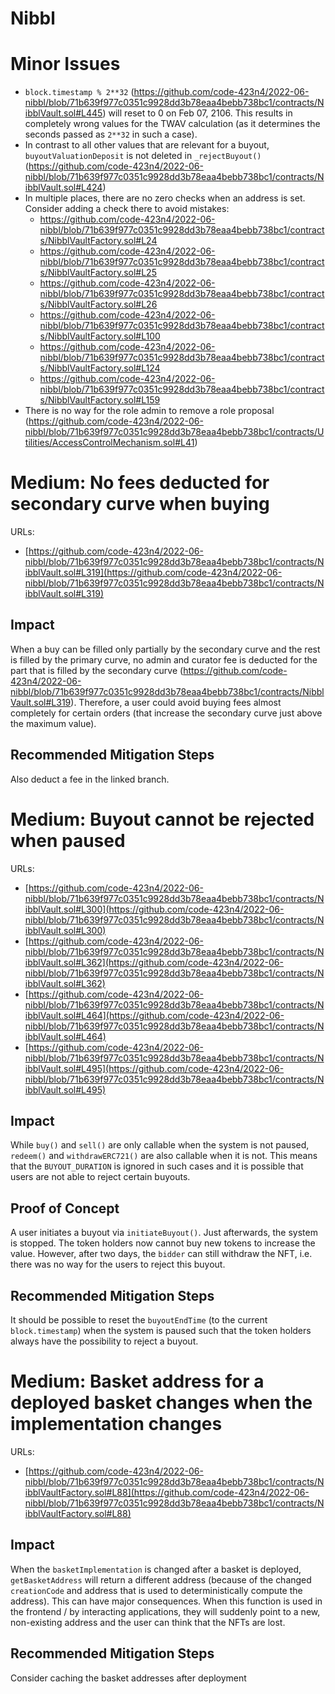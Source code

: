 # Nibbl

# Minor Issues


- `block.timestamp % 2**32` (https://github.com/code-423n4/2022-06-nibbl/blob/71b639f977c0351c9928dd3b78eaa4bebb738bc1/contracts/NibblVault.sol#L445) will reset to 0 on Feb 07, 2106. This results in completely wrong values for the TWAV calculation (as it determines the seconds passed as `2**32` in such a case).
- In contrast to all other values that are relevant for a buyout, `buyoutValuationDeposit` is not deleted in `_rejectBuyout()` (https://github.com/code-423n4/2022-06-nibbl/blob/71b639f977c0351c9928dd3b78eaa4bebb738bc1/contracts/NibblVault.sol#L424)
- In multiple places, there are no zero checks when an address is set. Consider adding a check there to avoid mistakes:
	- https://github.com/code-423n4/2022-06-nibbl/blob/71b639f977c0351c9928dd3b78eaa4bebb738bc1/contracts/NibblVaultFactory.sol#L24
	- https://github.com/code-423n4/2022-06-nibbl/blob/71b639f977c0351c9928dd3b78eaa4bebb738bc1/contracts/NibblVaultFactory.sol#L25
	- https://github.com/code-423n4/2022-06-nibbl/blob/71b639f977c0351c9928dd3b78eaa4bebb738bc1/contracts/NibblVaultFactory.sol#L26
	- https://github.com/code-423n4/2022-06-nibbl/blob/71b639f977c0351c9928dd3b78eaa4bebb738bc1/contracts/NibblVaultFactory.sol#L100
	- https://github.com/code-423n4/2022-06-nibbl/blob/71b639f977c0351c9928dd3b78eaa4bebb738bc1/contracts/NibblVaultFactory.sol#L124
	- https://github.com/code-423n4/2022-06-nibbl/blob/71b639f977c0351c9928dd3b78eaa4bebb738bc1/contracts/NibblVaultFactory.sol#L159
- There is no way for the role admin to remove a role proposal (https://github.com/code-423n4/2022-06-nibbl/blob/71b639f977c0351c9928dd3b78eaa4bebb738bc1/contracts/Utilities/AccessControlMechanism.sol#L41)


# Medium: No fees deducted for secondary curve when buying

URLs:

- [https://github.com/code-423n4/2022-06-nibbl/blob/71b639f977c0351c9928dd3b78eaa4bebb738bc1/contracts/NibblVault.sol#L319](https://github.com/code-423n4/2022-06-nibbl/blob/71b639f977c0351c9928dd3b78eaa4bebb738bc1/contracts/NibblVault.sol#L319)


## Impact
When a buy can be filled only partially by the secondary curve and the rest is filled by the primary curve, no admin and curator fee is deducted for the part that is filled by the secondary curve (https://github.com/code-423n4/2022-06-nibbl/blob/71b639f977c0351c9928dd3b78eaa4bebb738bc1/contracts/NibblVault.sol#L319). Therefore, a user could avoid buying fees almost completely for certain orders (that increase the secondary curve just above the maximum value).

## Recommended Mitigation Steps
Also deduct a fee in the linked branch.


# Medium: Buyout cannot be rejected when paused

URLs:

- [https://github.com/code-423n4/2022-06-nibbl/blob/71b639f977c0351c9928dd3b78eaa4bebb738bc1/contracts/NibblVault.sol#L300](https://github.com/code-423n4/2022-06-nibbl/blob/71b639f977c0351c9928dd3b78eaa4bebb738bc1/contracts/NibblVault.sol#L300)
- [https://github.com/code-423n4/2022-06-nibbl/blob/71b639f977c0351c9928dd3b78eaa4bebb738bc1/contracts/NibblVault.sol#L362](https://github.com/code-423n4/2022-06-nibbl/blob/71b639f977c0351c9928dd3b78eaa4bebb738bc1/contracts/NibblVault.sol#L362)
- [https://github.com/code-423n4/2022-06-nibbl/blob/71b639f977c0351c9928dd3b78eaa4bebb738bc1/contracts/NibblVault.sol#L464](https://github.com/code-423n4/2022-06-nibbl/blob/71b639f977c0351c9928dd3b78eaa4bebb738bc1/contracts/NibblVault.sol#L464)
- [https://github.com/code-423n4/2022-06-nibbl/blob/71b639f977c0351c9928dd3b78eaa4bebb738bc1/contracts/NibblVault.sol#L495](https://github.com/code-423n4/2022-06-nibbl/blob/71b639f977c0351c9928dd3b78eaa4bebb738bc1/contracts/NibblVault.sol#L495)


## Impact
While `buy()` and `sell()` are only callable when the system is not paused, `redeem()` and `withdrawERC721()` are also callable when it is not. This means that the `BUYOUT_DURATION` is ignored in such cases and it is possible that users are not able to reject certain buyouts.

## Proof of Concept
A user initiates a buyout via `initiateBuyout()`. Just afterwards, the system is stopped. The token holders now cannot buy new tokens to increase the value. However, after two days, the `bidder` can still withdraw the NFT, i.e. there was no way for the users to reject this buyout.

## Recommended Mitigation Steps
It should be possible to reset the `buyoutEndTime` (to the current `block.timestamp`) when the system is paused such that the token holders always have the possibility to reject a buyout.



# Medium: Basket address for a deployed basket changes when the implementation changes

URLs:

- [https://github.com/code-423n4/2022-06-nibbl/blob/71b639f977c0351c9928dd3b78eaa4bebb738bc1/contracts/NibblVaultFactory.sol#L88](https://github.com/code-423n4/2022-06-nibbl/blob/71b639f977c0351c9928dd3b78eaa4bebb738bc1/contracts/NibblVaultFactory.sol#L88)


## Impact
When the `basketImplementation` is changed after a basket is deployed, `getBasketAddress` will return a different address (because of the changed `creationCode` and address that is used to deterministically compute the address).
This can have major consequences. When this function is used in the frontend / by interacting applications, they will suddenly point to a new, non-existing address and the user can think that the NFTs are lost.

## Recommended Mitigation Steps
Consider caching the basket addresses after deployment
